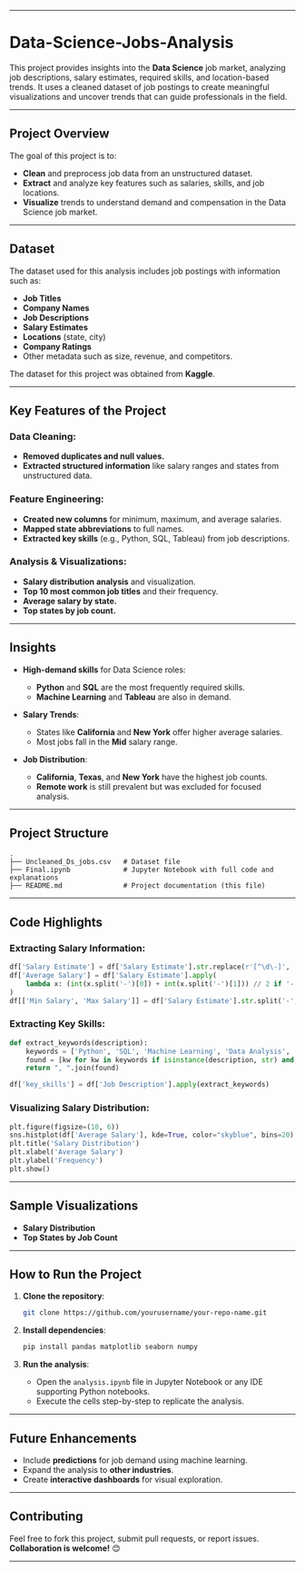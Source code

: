 
---

# **Data-Science-Jobs-Analysis**

This project provides insights into the **Data Science** job market, analyzing job descriptions, salary estimates, required skills, and location-based trends. It uses a cleaned dataset of job postings to create meaningful visualizations and uncover trends that can guide professionals in the field.

---

## **Project Overview**  
The goal of this project is to:  
- **Clean** and preprocess job data from an unstructured dataset.  
- **Extract** and analyze key features such as salaries, skills, and job locations.  
- **Visualize** trends to understand demand and compensation in the Data Science job market.

---

## **Dataset**  
The dataset used for this analysis includes job postings with information such as:  
- **Job Titles**  
- **Company Names**  
- **Job Descriptions**  
- **Salary Estimates**  
- **Locations** (state, city)  
- **Company Ratings**  
- Other metadata such as size, revenue, and competitors.  

The dataset for this project was obtained from **Kaggle**.

---

## **Key Features of the Project**

### **Data Cleaning**:  
- **Removed duplicates and null values.**  
- **Extracted structured information** like salary ranges and states from unstructured data.

### **Feature Engineering**:  
- **Created new columns** for minimum, maximum, and average salaries.  
- **Mapped state abbreviations** to full names.  
- **Extracted key skills** (e.g., Python, SQL, Tableau) from job descriptions.

### **Analysis & Visualizations**:  
- **Salary distribution analysis** and visualization.  
- **Top 10 most common job titles** and their frequency.  
- **Average salary by state.**  
- **Top states by job count.**

---

## **Insights**  
- **High-demand skills** for Data Science roles:  
  - **Python** and **SQL** are the most frequently required skills.  
  - **Machine Learning** and **Tableau** are also in demand.
  
- **Salary Trends**:  
  - States like **California** and **New York** offer higher average salaries.  
  - Most jobs fall in the **Mid** salary range.

- **Job Distribution**:  
  - **California**, **Texas**, and **New York** have the highest job counts.  
  - **Remote work** is still prevalent but was excluded for focused analysis.

---

## **Project Structure**  
```
.
├── Uncleaned_Ds_jobs.csv   # Dataset file
├── Final.ipynb             # Jupyter Notebook with full code and explanations
├── README.md               # Project documentation (this file)
```

---

## **Code Highlights**

### **Extracting Salary Information**:  
```python
df['Salary Estimate'] = df['Salary Estimate'].str.replace(r'[^\d\-]', '', regex=True)
df['Average Salary'] = df['Salary Estimate'].apply(
    lambda x: (int(x.split('-')[0]) + int(x.split('-')[1])) // 2 if '-' in x else int(x)
)
df[['Min Salary', 'Max Salary']] = df['Salary Estimate'].str.split('-', expand=True)
```

### **Extracting Key Skills**:  
```python
def extract_keywords(description):
    keywords = ['Python', 'SQL', 'Machine Learning', 'Data Analysis', 'Tableau', 'Excel', 'Power BI']
    found = [kw for kw in keywords if isinstance(description, str) and kw in description]
    return ", ".join(found)

df['key_skills'] = df['Job Description'].apply(extract_keywords)
```

### **Visualizing Salary Distribution**:  
```python
plt.figure(figsize=(10, 6))
sns.histplot(df['Average Salary'], kde=True, color="skyblue", bins=20)
plt.title('Salary Distribution')
plt.xlabel('Average Salary')
plt.ylabel('Frequency')
plt.show()
```

---

## **Sample Visualizations**

- **Salary Distribution**  
- **Top States by Job Count**

---

## **How to Run the Project**

1. **Clone the repository**:  
   ```bash
   git clone https://github.com/yourusername/your-repo-name.git
   ```

2. **Install dependencies**:  
   ```bash
   pip install pandas matplotlib seaborn numpy
   ```

3. **Run the analysis**:  
   - Open the `analysis.ipynb` file in Jupyter Notebook or any IDE supporting Python notebooks.  
   - Execute the cells step-by-step to replicate the analysis.

---

## **Future Enhancements**  
- Include **predictions** for job demand using machine learning.  
- Expand the analysis to **other industries**.  
- Create **interactive dashboards** for visual exploration.

---

## **Contributing**  
Feel free to fork this project, submit pull requests, or report issues. **Collaboration is welcome!** 😊

---
